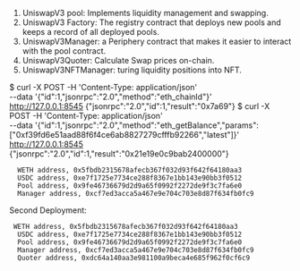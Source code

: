 1. UniswapV3 pool: Implements liquidity management and swapping.
2. UniswapV3 Factory: The registry contract that deploys new pools and keeps a record of all deployed pools.
3. UniswapV3Manager: a Periphery contract that makes it easier to interact with the pool contract.
4. UniswapV3Quoter: Calculate Swap prices on-chain.
5. UniswapV3NFTManager: turing liquidity positions into NFT.



$ curl -X POST -H 'Content-Type: application/json' \
  --data '{"id":1,"jsonrpc":"2.0","method":"eth_chainId"}' \
  http://127.0.0.1:8545
{"jsonrpc":"2.0","id":1,"result":"0x7a69"}
$ curl -X POST -H 'Content-Type: application/json' \
  --data '{"id":1,"jsonrpc":"2.0","method":"eth_getBalance","params":["0xf39fd6e51aad88f6f4ce6ab8827279cfffb92266","latest"]}' \
  http://127.0.0.1:8545
{"jsonrpc":"2.0","id":1,"result":"0x21e19e0c9bab2400000"}



```
  WETH address, 0x5fbdb2315678afecb367f032d93f642f64180aa3
  USDC address, 0xe7f1725e7734ce288f8367e1bb143e90bb3f0512
  Pool address, 0x9fe46736679d2d9a65f0992f2272de9f3c7fa6e0
  Manager address, 0xcf7ed3acca5a467e9e704c703e8d87f634fb0fc9
```


Second Deployment:
```
 WETH address, 0x5fbdb2315678afecb367f032d93f642f64180aa3
  USDC address, 0xe7f1725e7734ce288f8367e1bb143e90bb3f0512
  Pool address, 0x9fe46736679d2d9a65f0992f2272de9f3c7fa6e0
  Manager address, 0xcf7ed3acca5a467e9e704c703e8d87f634fb0fc9
  Quoter address, 0xdc64a140aa3e981100a9beca4e685f962f0cf6c9
```